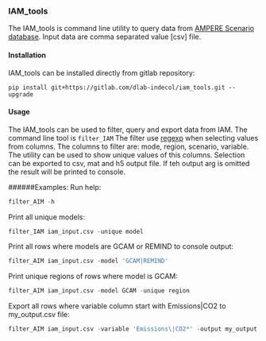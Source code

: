### IAM_tools
The IAM_tools is command line utility to query data from [AMPERE Scenario database](http://www.iiasa.ac.at/web/home/research/researchPrograms/Energy/AMPERE_Scenario_database.html).
Input data are comma separated value [csv] file.

#### Installation
IAM_tools can be installed directly from gitlab repository:

```pip install git+https://gitlab.com/dlab-indecol/iam_tools.git --upgrade```

#### Usage
The IAM_tools can be used to filter, query and export data from IAM.
The command line tool is ```filter_IAM```
The filter use [regexp](https://docs.python.org/3.6/howto/regex.html)
when selecting values from columns.
The columns to filter are: mode, region, scenario, variable.
The utility can be used to show unique values of this columns.
Selection can be exported to csv, mat and h5 output file.
If teh output arg is omitted the result will be printed to console.

######Examples:
Run help:
```python
filter_AIM -h
```
Print all unique models:

```python
filter_IAM iam_input.csv -unique model
```
     
Print all rows where models are GCAM or REMIND to console output:
```python
filter_AIM iam_input.csv -model 'GCAM|REMIND'
```
   
Print unique regions of rows where model is GCAM:
```python
filter_AIM iam_input.csv -model GCAM -unique region
```
     
Export all rows where variable column start with Emissions|CO2 to my_output.csv file:
```python
filter_AIM iam_input.csv -variable 'Emissions\|CO2*' -output my_output.csv
```

